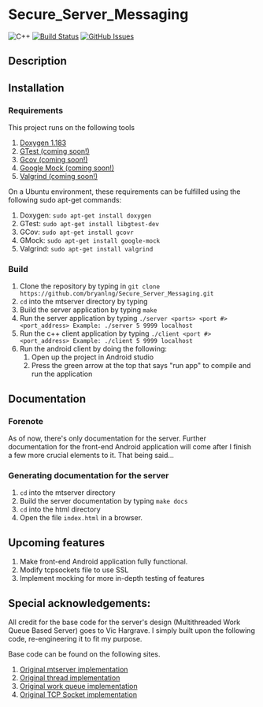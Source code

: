 # Secure_Server_Messaging
![C++](https://img.shields.io/badge/c%2B%2B-11%20-blue.svg)
[![Build Status](https://img.shields.io/travis/bryanlng/Secure_Server_Messaging/master.svg)](https://travis-ci.org/bryanlng/Secure_Server_Messaging)
[![GitHub Issues](https://img.shields.io/github/issues/bryanlng/Secure_Server_Messaging.svg)](https://github.com/bryanlng/Secure_Server_Messaging/issues)

## Description



## Installation
### Requirements
This project runs on the following tools
1. <a href = "http://www.stack.nl/~dimitri/doxygen/index.html">Doxygen 1.183</a>
2. <a href = "https://github.com/google/googletest">GTest (coming soon!)</a>
3. <a href = "https://gcc.gnu.org/onlinedocs/gcc/Gcov.html">Gcov (coming soon!)</a>
4. <a href = "https://github.com/google/googletest/tree/master/googlemock">Google Mock (coming soon!)</a>
5. <a href = "http://valgrind.org/">Valgrind (coming soon!)</a>

On a Ubuntu environment, these requirements can be fulfilled using the following sudo apt-get commands:
1. Doxygen:	`sudo apt-get install doxygen`	
2. GTest:	`sudo apt-get install libgtest-dev`
3. GCov:	`sudo apt-get install gcovr`
4. GMock:	`sudo apt-get install google-mock`
5. Valgrind:	`sudo apt-get install valgrind`

### Build
1. Clone the repository by typing in `git clone https://github.com/bryanlng/Secure_Server_Messaging.git` 
2. `cd` into the mtserver directory by typing
2. Build the server application by typing `make`
3. Run the server application by typing ```./server <ports> <port #> <port_address>
   Example: ./server 5 9999 localhost```
4. Run the c++ client application by typing ```./client <port #> <port_address>
   Example: ./client 5 9999 localhost```
5. Run the android client by doing the following:
	1) Open up the project in Android studio
	2) Press the green arrow at the top that says "run app" to compile and run the application

## Documentation
### Forenote
As of now, there's only documentation for the server. Further documentation for the front-end Android application will come after I finish a few more crucial elements to it. That being said...

### Generating documentation for the server
1. `cd` into the mtserver directory
2. Build the server documentation by typing `make docs`
3. `cd` into the html directory
4. Open the file `index.html` in a browser.

## Upcoming features
1. Make front-end Android application fully functional.
2. Modify tcpsockets file to use SSL
3. Implement mocking for more in-depth testing of features

## Special acknowledgements:
All credit for the base code for the server's design (Multithreaded Work Queue Based Server) goes to Vic Hargrave.
I simply built upon the following code, re-engineering it to fit my purpose.

Base code can be found on the following sites.
1. <a href = "https://github.com/vichargrave/mtserver">Original mtserver implementation</a>
2. <a href = "https://github.com/vichargrave/threads">Original thread implementation</a>
3. <a href = "https://github.com/vichargrave/wqueue">Original work queue implementation</a>
4. <a href = "https://github.com/vichargrave/tcpsockets">Original TCP Socket implementation</a>
